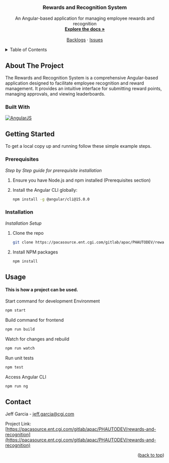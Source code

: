 <div id="top"></div>

<!-- PROJECT LOGO -->
<br />
<div align="center">
  <h3 align="center">Rewards and Recognition System</h3>

  <p align="center">
    An Angular-based application for managing employee rewards and recognition
    <br />
    <a href="https://proactionca.ent.cgi.com/confluence/display/PHAUTODEV/API?preview=/265909183/265909184/API.pdf"><strong>Explore the docs »</strong></a>
    <br />
    <br />
    <a href="https://proactionca.ent.cgi.com/confluence/display/PHAUTODEV/Backlogs">Backlogs</a>
    ·
    <a href="https://proactionca.ent.cgi.com/confluence/display/PHAUTODEV/Issues">Issues</a>
  </p>
</div>

<!-- TABLE OF CONTENTS -->
<details>
  <summary>Table of Contents</summary>
  <ol>
    <li>
      <a href="#about-the-project">About The Project</a>
      <ul>
        <li><a href="#built-with">Built With</a></li>
      </ul>
    </li>
    <li>
      <a href="#getting-started">Getting Started</a>
      <ul>
        <li><a href="#prerequisites">Prerequisites</a></li>
        <li><a href="#installation">Installation</a></li>
      </ul>
    </li>
    <li><a href="#usage">Usage</a></li>
    <li><a href="#contact">Contact</a></li>
  </ol>
</details>

<!-- ABOUT THE PROJECT -->

## About The Project

The Rewards and Recognition System is a comprehensive Angular-based application designed to facilitate employee recognition and reward management. It provides an intuitive interface for submitting reward points, managing approvals, and viewing leaderboards.

### Built With

[![AngularJS][Angular.js]][Angular-url]

<!-- GETTING STARTED -->

## Getting Started

To get a local copy up and running follow these simple example steps.

### Prerequisites

_Step by Step guide for prerequisite installation_

1. Ensure you have Node.js and npm installed (Prerequisites section)

2. Install the Angular CLI globally:
   ```sh
   npm install -g @angular/cli@15.0.0
   ```

### Installation

_Installation Setup_

1. Clone the repo

   ```sh
   git clone https://pacasource.ent.cgi.com/gitlab/apac/PHAUTODEV/rewards-and-recognition
   ```

2. Install NPM packages

   ```sh
   npm install
   ```

<!-- USAGE EXAMPLES -->

## Usage

#### This is how a project can be used.

Start command for development Environment

```sh
npm start
```

Build command for frontend

```sh
npm run build
```

Watch for changes and rebuild

```sh
npm run watch
```

Run unit tests

```sh
npm test
```

Access Angular CLI

```sh
npm run ng
```

<!-- CONTACT -->

## Contact

Jeff Garcia - [jeff.garcia@cgi.com](jeff.garcia@cgi.com)

Project Link: [https://pacasource.ent.cgi.com/gitlab/apac/PHAUTODEV/rewards-and-recognition](https://pacasource.ent.cgi.com/gitlab/apac/PHAUTODEV/rewards-and-recognition)

<p align="right">(<a href="#top">back to top</a>)</p>

[Angular.js]: https://img.shields.io/badge/-Angular-DD0031?style=flat-square&logo=angular&logoColor=white
[Angular-url]: https://v15.angular.io/docs
